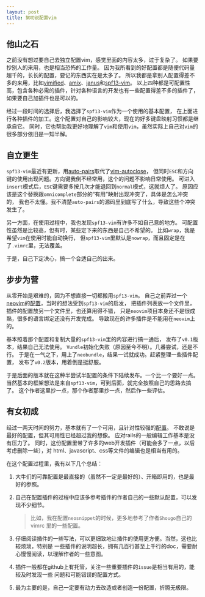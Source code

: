 ```yaml
---
layout: post
title: 絮叨说配置vim
---
```


## 他山之石
之前没有想过要自己去独立配置vim，感觉里面的内容太多，过于复杂了。
如果要抄别人的来用，也是相当恐怖的工作量。
因为我所看到的好配置都是随便代码量超千的，长长的配置，要记的东西实在是太多了。
所以我都是拿别人配置得差不多的来用，比如[vimified][1]、[amix][2]、[janus][3]和[spf13-vim][4]。
以上四种都是可配置性高，包含各种必需的插件，针对各种语言的开发也有一些配置得差不多的插件了，
如果要自己加插件也是可以的。

经过一段时间的选择后，我选择了`spf13-vim`作为一个使用的基本配置，
在上面进行各种插件的加工。这个配置对自己的影响较大，现在的好多键盘映射习惯都是继承自它。
同时，它也帮助我更好地理解了`vim`和使用`vim`，虽然实际上自己对`vim`的很多部分依旧是一知半解。

## 自立更生
`spf13-vim`最近有更新，用[auto-pairs][5]取代了[vim-autoclose][6]，
但同时`ESC`和方向键的使用出现问题。方向键我倒不经常用，这个的问题不影响日常使用。
可进入`insert`模式后，`ESC`键需要多按几次才能退回到`normal`模式，这就烦人了。
原因应该是这个替换跟`omnicomplete`部分的“有用”映射出现冲突了，具体是怎么冲突的，
我也不太懂。我不清楚`auto-pairs`的源码里到底写了什么，导致这些个冲突发生了。

另一方面，在使用过程中，我也发现`spf13-vim`有许多不如自己意的地方。
可配置性虽然是比较高，但有时，某些定下来的东西是自己不希望的。
比如`wrap`，我是希望`vim`在使用时能自动换行，
但`spf13-vim`里默认是`nowrap`，而且固定是在了`.vimrc`里，无法覆盖。

于是，自己下定决心，搞一个合适自己的出来。

## 步步为营
从零开始是艰难的，因为不想直接一切都搬用`spf13-vim`。
自己之前弄过一个[neovim][7]的[配置][8]，当时的想法受到`spf13-vim`的启发，
把插件列表放一个文件里，插件的配置放另一个文件里，也还算用得不错，
只是`neovim`项目本身还不是很成熟，很多的语言绑定还没有开发完成。
导致现在的许多插件是不能用在`neovim`上的。

基本照着那个配置和复制大量的`spf13-vim`里的内容进行搞一通后，
发布了`v0.1`版本，结果自己无法使用。
`Vundle`初始化失败（原因至今不明）。几番尝试，还是不行。
于是在一气之下，用上了`neobundle`，结果一试就成功。赶紧整理一些插件配置，
发布了`v0.2`版本，用着倒是挺舒服。

于是后面的版本就在这种半尝试半配置的条件下陆续发布。一个比一个要好一点。
当然基本的框架想法是来自`spf13-vim`，可到后面，就完全按照自己的思路去搞了。
这个作者这里抄一点，那个作者那里抄一点，然后作一些评估。

## 有女初成
经过一两天时间的努力，基本就有了一个可用，且针对性较强的[配置][9]。
不敢说是最好的配置，但其可用性已经超过我的想像。
应对rails的一般编辑工作基本是没有压力了。
同时，这份配置里带了许多的web开发插件（可能会多了一点，以后考虑删除一些），对
html、javascript、css等文件的编辑也是相当有用的。

在这个配置过程里，我有以下几个总结：

1. 大牛们的可靠配置是最直接的（虽然不一定是最好的）、开箱即用的，也是最好的参照。

2. 自己在配置插件的过程中应该多参考插件的作者自己的一些默认配置，可以发现不少细节。

    > 比如，我在配置`neosnippet`的时候，更多地参考了作者`Shougo`自己的vimrc
    > 里的一些配置。

3. 仔细阅读插件的一些写法，可以更细致地让插件的使用更方便。当然，这也比较烦琐，特别是
一些插件的说明超长，拥有几百行甚至上千行的doc，需要耐心慢慢阅读，以理解作者的一些意图。
4. 插件一般都在github上有托管，关注一些重要插件的`issue`是相当有用的，能较及时发现一些
问题和可能错误的配置方式。
5. 最为主要的是，自己一定要有动力去改造或者创造一份配置，折腾无极限。

[1]: https://github.com/zaiste/vimified
[2]: https://github.com/amix/vimrc
[3]: https://github.com/carlhuda/janus
[4]: https://github.com/spf13/spf13-vim
[5]: https://github.com/jiangmiao/auto-pairs
[6]: https://github.com/spf13/vim-autoclose
[7]: https://github.com/neovim/neovim
[8]: https://github.com/gisphm/myneovimrc
[9]: https://github.com/gisphm/myvimrc
